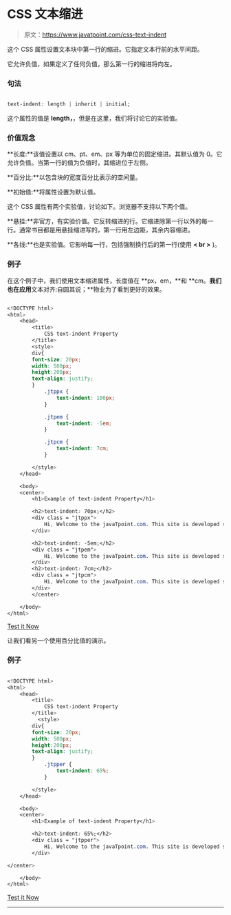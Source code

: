 # CSS 文本缩进

> 原文：<https://www.javatpoint.com/css-text-indent>

这个 CSS 属性设置文本块中第一行的缩进。它指定文本行前的水平间距。

它允许负值，如果定义了任何负值，那么第一行的缩进将向左。

### 句法

```css

text-indent: length | inherit | initial;

```

这个属性的值是 **length，**，但是在这里，我们将讨论它的实验值。

### 价值观念

**长度:**该值设置以 cm、pt、em、px 等为单位的固定缩进。其默认值为 0。它允许负值。当第一行的值为负值时，其缩进位于左侧。

**百分比:**以包含块的宽度百分比表示的空间量。

**初始值:**将属性设置为默认值。

这个 CSS 属性有两个实验值，讨论如下。浏览器不支持以下两个值。

**悬挂:**非官方，有实验价值。它反转缩进的行。它缩进除第一行以外的每一行。通常书目都是用悬挂缩进写的，第一行用左边距，其余内容缩进。

**各线:**也是实验值。它影响每一行，包括强制换行后的第一行(使用 **< br >** )。

### 例子

在这个例子中，我们使用文本缩进属性，长度值在 **px，em，**和 **cm。**我们也在应用**文本对齐:自圆其说；**物业为了看到更好的效果。

```css

<!DOCTYPE html> 
<html> 
    <head> 
        <title> 
            CSS text-indent Property 
        </title> 
        <style> 
		div{
		font-size: 20px;
		width: 500px;
		height:200px;
		text-align: justify;
		}
            .jtppx { 
                text-indent: 100px; 
            } 

            .jtpem { 
                text-indent: -5em; 
            }

            .jtpcm { 
                text-indent: 7cm; 
            } 

        </style> 
    </head> 

    <body> 
	<center>
        <h1>Example of text-indent Property</h1> 

        <h2>text-indent: 70px;</h2> 
        <div class = "jtppx"> 
            Hi, Welcome to the javaTpoint.com. This site is developed so that students may learn computer science related technologies easily. The javaTpoint.com is always providing an easy and in-depth tutorial on various technologies. No one is perfect in this world, and nothing is eternally best. But we can try to be better.
        </div> 

        <h2>text-indent: -5em;</h2> 
        <div class = "jtpem"> 
            Hi, Welcome to the javaTpoint.com. This site is developed so that students may learn computer science related technologies easily. The javaTpoint.com is always providing an easy and in-depth tutorial on various technologies. No one is perfect in this world, and nothing is eternally best. But we can try to be better.
        </div> 
        <h2>text-indent: 7cm;</h2> 
        <div class = "jtpcm"> 
            Hi, Welcome to the javaTpoint.com. This site is developed so that students may learn computer science related technologies easily. The javaTpoint.com is always providing an easy and in-depth tutorial on various technologies. No one is perfect in this world, and nothing is eternally best. But we can try to be better.
        </div> 
		</center>

    </body> 
</html>

```

[Test it Now](https://www.javatpoint.com/oprweb/test.jsp?filename=CSStext-indent1)

让我们看另一个使用百分比值的演示。

### 例子

```css

<!DOCTYPE html> 
<html> 
    <head> 
        <title> 
            CSS text-indent Property 
        </title> 
          <style> 
		div{
		font-size: 20px;
		width: 500px;
		height:200px;
		text-align: justify;
		}
            .jtpper { 
                text-indent: 65%; 
            } 

        </style> 
    </head> 

    <body> 
	<center>
        <h1>Example of text-indent Property</h1> 

        <h2>text-indent: 65%;</h2> 
        <div class = "jtpper"> 
            Hi, Welcome to the javaTpoint.com. This site is developed so that students may learn computer science related technologies easily. The javaTpoint.com is always providing an easy and in-depth tutorial on various technologies. No one is perfect in this world, and nothing is eternally best. But we can try to be better.
        </div> 

</center>

    </body> 
</html>

```

[Test it Now](https://www.javatpoint.com/oprweb/test.jsp?filename=CSStext-indent2)

* * *